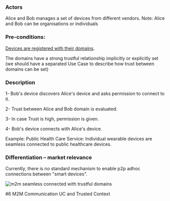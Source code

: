 ### Actors

Alice and Bob manages a set of devices from different vendors. 
Note: Alice and Bob can be organisations or individuals
### Pre-conditions:

[Devices are registered with their domains](https://github.com/reTHINK-project/use-cases/blob/master/docs/M2M%20Always%20Connected%20in%20Trustful%20Domains%20for%20Multi%20vendor%20devices.md).

The domains have a strong trustful relationship implicitly or explicitly set (we should have a separated Use Case to describe how trust between domains can be set)
### Description

1- Bob's device discovers Alice's device and asks permission to connect to it.

2- Trust between Alice and Bob domain is evaluated.

3- In case Trust is high, permission is given.

4- Bob's device connects with Alice's device.

Example: Public Health Care Service: Individual wearable devices are seamless connected to public healthcare devices.
### Differentiation – market relevance

Currently, there is no standard mechanism to enable p2p adhoc connections between "smart devices".

![m2m seamless connected with trustful domains](https://cloud.githubusercontent.com/assets/3893553/6000435/bb27c2e4-aad5-11e4-9efb-0c33699b3667.png)

#6 M2M Communication UC and Trusted Context
